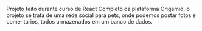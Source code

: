 Projeto feito durante curso de React Completo da plataforma Origamid, o projeto se trata de uma rede social para pets, onde podemos postar fotos e comentarios, todos armazenados em um banco de dados.
